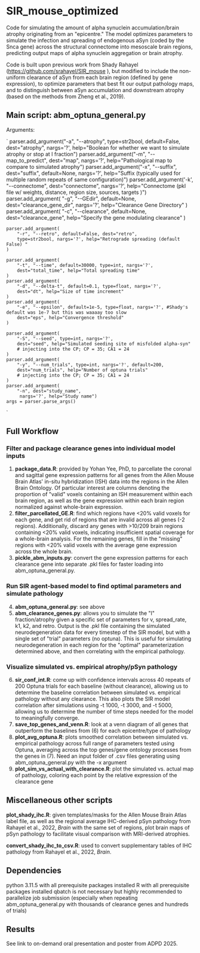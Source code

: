 # SIR_mouse_optimized

Code for simulating the amount of alpha synuclein accumulation/brain atrophy originating from an "epicentre."  The model optimizes parameters to simulate the infection and spreading of endogenous aSyn (coded by the Snca gene) across the structural connectome into mesoscale brain regions, predicting output maps of alpha synuclein aggregation or brain atrophy. 

Code is built upon previous work from Shady Rahayel (https://github.com/srahayel/SIR_mouse ), but modified to include the non-uniform clearance of aSyn from each brain region (defined by gene expression), to optimize parameters that best fit our output pathology maps, and to distinguish between aSyn accumulation and downstream atrophy (based on the methods from Zheng et al., 2019). 

## Main script: abm_optuna_general.py
Arguments:

`   parser.add_argument("-a", "--atrophy", type=str2bool, default=False, dest="atrophy",
                        nargs='?', help="Boolean for whether we want to simulate atrophy or stop at I fraction")
    parser.add_argument("-m", "--map_to_predict", dest="map",
                        nargs='?', help="Pathological map to compare to simulated atrophy")
    parser.add_argument("-x", "--suffix", dest="suffix", default=None,  nargs='?',
                        help="Suffix (typically used for multiple random repeats of same configuration)")
    parser.add_argument('-k', "--connectome", dest="connectome", nargs='?',
                        help="Connectome (pkl file w/ weights, distance, region size, sources, targets )")
    parser.add_argument(
        "-g", "--GEdir", default=None, dest="clearance_gene_dir",
         nargs='?', help="Clearance Gene Directory"
    )
    parser.add_argument(
        "-c", "--clearance", default=None, dest="clearance_gene",
        help="Specify the gene modulating clearance"
    )
    
    parser.add_argument(
        "-r", "--retro", default=False, dest="retro",
        type=str2bool, nargs='?', help="Retrograde spreading (default False) "
    )

    parser.add_argument(
        "-t", "--time", default=30000, type=int, nargs='?',
        dest="total_time", help="Total spreading time"
    )
    parser.add_argument(
        "-d", "--delta-t", default=0.1, type=float, nargs='?',
        dest="dt", help="Size of time increment"
    )
    parser.add_argument(
        "-e", "--epsilon", default=1e-5, type=float, nargs='?', #Shady's default was 1e-7 but this was waaaay too slow
        dest="eps", help="Convergence threshold"
    )
    
    parser.add_argument(
        "-S", "--seed", type=int, nargs='?',
        dest="seed", help="Simulated seeding site of misfolded alpha-syn"
        # injecting into the CP; CP = 35; CA1 = 24
    )
    parser.add_argument(
        "-y", "--num_trials", type=int, nargs='?', default=200,
        dest="num_trials", help="Number of optuna trials"
        # injecting into the CP; CP = 35; CA1 = 24
    )
    parser.add_argument(
        "-n", dest="study_name",
         nargs='?', help="Study name")
    args = parser.parse_args()
`


## Full Workflow 

### Filter and package clearance genes into individual model inputs

1. **package_data.R**: provided by Yohan Yee, PhD, to parcellate the coronal and sagittal gene expression patterns for all genes from the Allen Mouse Brain Atlas' in-situ hybridization (ISH) data into the regions in the Allen Brain Ontology. Of particular interest are columns denoting the proportion of "valid" voxels containing an ISH measurement within each brain region, as well as the gene expression within each brain region normalized against whole-brain expression.
2. **filter_parcellated_GE.R**: find which regions have <20% valid voxels for each gene, and get rid of regions that are invalid across all genes (-2 regions). Additionally, discard any genes with >10/209 brain regions containing <20% valid voxels, indicating insufficient spatial coverage for a whole-brain analysis. For the remaining genes, fill in the "missing" regions with <20% valid voxels with the average gene expression across the whole brain. 
3. **pickle_abm_inputs.py**: convert the gene expression patterns for each clearance gene into separate .pkl files for faster loading into abm_optuna_general.py. 

### Run SIR agent-based model to find optimal parameters and simulate pathology 

4. **abm_optuna_general.py**: see above
5. **abm_clearance_genes.py**: allows you to simulate the "I" fraction/atrophy given a specific set of parameters for v, spread_rate, k1, k2, and retro. Output is the .pkl file containing the simulated neurodegeneration data for every timestep of the SIR model, but with a single set of "trial" parameters (no optuna). This is useful for simulating neurodegeneration in each region for the "optimal" parameterization determined above, and then correlating with the empirical pathology.

### Visualize simulated vs. empirical atrophy/pSyn pathology
6. **sir_conf_int.R**: come up with confidence intervals across 40 repeats of 200 Optuna trials for each baseline (without clearance), allowing us to determine the baseline correlation between simulated vs. empirical pathology without any clearance. This also plots the SIR model correlation after simulations using -t 1000, -t 3000, and -t 5000, allowing us to determine the number of time steps needed for the model to meaningfully converge.
7. **save_top_genes_and_venn.R**: look at a venn diagram of all genes that outperform the baselines from (6) for each epicentre/type of pathology
8.  **plot_avg_optuna.R**: plots smoothed correlation between simulated vs. empirical pathology across full range of parameters tested using Optuna, averaging across the top genes/gene ontology processes from the genes in (7). Need an input folder of .csv files generating using abm_optuna_general.py with the -x argument
9. **plot_sim_vs_actual_with_clearance.R**: plot the simulated vs. actual map of pathology, coloring each point by the relative expression of the clearance gene

## Miscellaneous other scripts

**plot_shady_ihc.R**: given templates/masks for the Allen Mouse Brain Atlas label file, as well as the regional average IHC-derived pSyn pathology from Rahayel et al., 2022, *Brain* with the same set of regions, plot brain maps of pSyn pathology to facilitate visual comparison with MRI-derived atrophies. 

**convert_shady_ihc_to_csv.R**: used to convert supplementary tables of IHC pathology from Rahayel et al., 2022, *Brain*.

## Dependencies
python 3.11.5 with all prerequisite packages installed
R with all prerequisite packages installed
qbatch is not necessary but highly recommended to parallelize job submission (especially when repeating abm_optuna_general.py with thousands of clearance genes and hundreds of trials)


## Results

See link to on-demand oral presentation and poster from ADPD 2025.
